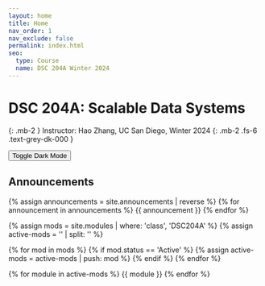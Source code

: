 ```yaml
---
layout: home
title: Home
nav_order: 1
nav_exclude: false
permalink: index.html
seo:
  type: Course
  name: DSC 204A Winter 2024
---
```


# DSC 204A: Scalable Data Systems

{: .mb-2 }
Instructor: Hao Zhang, UC San Diego, Winter 2024
{: .mb-2 .fs-6 .text-grey-dk-000 }

<button class="js-toggle-dark-mode dm-btn btn">Toggle Dark Mode</button>

<!-- [Lecture Recordings]({https://bcourses.berkeley.edu/courses/COURSE_ID/external_tools/KALTURA_ID}){: .btn .btn-blue} -->

## Announcements


{% assign announcements = site.announcements | reverse %}
{% for announcement in announcements %}
{{ announcement }}
{% endfor %}


{% assign mods = site.modules | where: 'class', 'DSC204A' %}
{% assign active-mods = '' | split: '' %}

{% for mod in mods %}
  {% if mod.status == 'Active' %}
    {% assign active-mods = active-mods | push: mod %}
  {% endif %}
{% endfor %}

{% for module in active-mods %}
  {{ module }}
{% endfor %}

<script src="assets/darkmode.js"></script>
<script>
  const toggleDarkMode = document.querySelector('.js-toggle-dark-mode');

  jtd.addEvent(toggleDarkMode, 'click', function(){
    if (jtd.getTheme() === 'custom_dark') {
      jtd.setTheme('light');
      localStorage.setItem("darkMode", 0);
      toggleDarkMode.innerHTML = "Toggle Dark Mode";
      toggleDarkMode.classList.add('dm-btn');
        toggleDarkMode.classList.remove('dm-dark-btn');
    } else {
      jtd.setTheme('custom_dark');
      localStorage.setItem("darkMode", 1);
      toggleDarkMode.innerHTML = "Return to the Light";
      toggleDarkMode.classList.add('dm-dark-btn');
      toggleDarkMode.classList.remove('dm-btn');
    }
  });

    window.addEventListener("DOMContentLoaded", (event) => {
      onLoad();
  });
</script>
